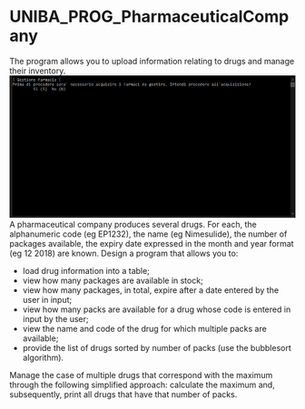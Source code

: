 # UNIBA_PROG_PharmaceuticalCompany
The program allows you to upload information relating to drugs and manage their inventory.
![](UNIBA_PROG.gif)
A pharmaceutical company produces several drugs. For each, the alphanumeric code (eg EP1232), the name (eg Nimesulide), the number of packages available, the expiry date expressed in the month and year format (eg 12 2018) are known. 
Design a program that allows you to:
 - load drug information into a table;
 - view how many packages are available in stock;
 - view how many packages, in total, expire after a date entered by the user in input; 
 - view how many packs are available for a drug whose code is entered in input by the user;
 - view the name and code of the drug for which multiple packs are available; 
 - provide the list of drugs sorted by number of packs (use the bubblesort algorithm). 

Manage the case of multiple drugs that correspond with the maximum through the following simplified approach: calculate the maximum and, subsequently, print all drugs that have that number of packs.
